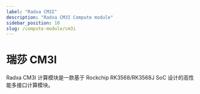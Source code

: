 ```yaml
---
label: "Radxa CM3I"
description: "Radxa CM3I Compute module"
sidebar_position: 10
slug: /compute-module/cm3i
---
```


# 瑞莎 CM3I

Radxa CM3I 计算模块是一款基于 Rockchip RK3568/RK3568J SoC 设计的高性能多接口计算模块。
